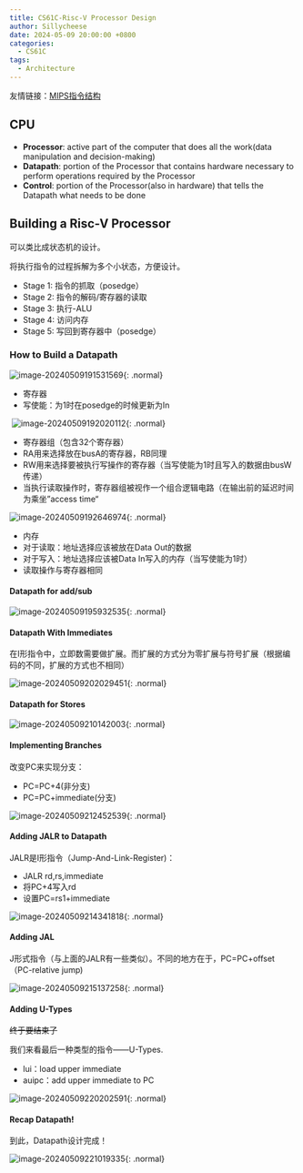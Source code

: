 ```yaml
---
title: CS61C-Risc-V Processor Design
author: Sillycheese
date: 2024-05-09 20:00:00 +0800
categories:
  - CS61C
tags:
  - Architecture
---
```


友情链接：[MIPS指令结构](https://cosmosning.github.io/2019/11/12/mips-zhi-ling-xi-tong-jian-yi-ru-men/)

## CPU

- **Processor**: active part of the computer that does all the work(data manipulation and decision-making)
- **Datapath**: portion of the Processor that contains hardware necessary to perform operations required by the Processor
- **Control**: portion of the Processor(also in hardware) that tells the Datapath what needs to be done

## Building a Risc-V Processor

可以类比成状态机的设计。

将执行指令的过程拆解为多个小状态，方便设计。

- Stage 1: 指令的抓取（posedge）
- Stage 2: 指令的解码/寄存器的读取
- Stage 3: 执行-ALU
- Stage 4: 访问内存
- Stage 5: 写回到寄存器中（posedge）

### How to Build a Datapath

![image-20240509191531569](/_posts/pic/image-20240509191531569.png){: .normal}

- 寄存器
- 写使能：为1时在posedge的时候更新为In

​                                                             ![image-20240509192020112](/_posts/pic/image-20240509192020112.png){: .normal}

- 寄存器组（包含32个寄存器）
- RA用来选择放在busA的寄存器，RB同理
- RW用来选择要被执行写操作的寄存器（当写使能为1时且写入的数据由busW传递）
- 当执行读取操作时，寄存器组被视作一个组合逻辑电路（在输出前的延迟时间为乘坐”access time“

![image-20240509192646974](/_posts/pic/image-20240509192646974.png){: .normal}

- 内存
- 对于读取：地址选择应该被放在Data Out的数据
- 对于写入：地址选择应该被Data In写入的内存（当写使能为1时）
- 读取操作与寄存器相同

#### Datapath for add/sub

![image-20240509195932535](/_posts/pic/image-20240509195932535.png){: .normal}

#### Datapath With Immediates

在I形指令中，立即数需要做扩展。而扩展的方式分为零扩展与符号扩展（根据编码的不同，扩展的方式也不相同）

![image-20240509202029451](/_posts/pic/image-20240509202029451.png){: .normal}

#### Datapath for Stores

![image-20240509210142003](/_posts/pic/image-20240509210142003.png){: .normal}

#### Implementing Branches

改变PC来实现分支：

 - PC=PC+4(非分支)
 - PC=PC+immediate(分支)

![image-20240509212452539](/_posts/pic/image-20240509212452539.png){: .normal}

#### Adding JALR to Datapath

JALR是I形指令（Jump-And-Link-Register)：

 - JALR rd,rs,immediate
 - 将PC+4写入rd
 - 设置PC=rs1+immediate

![image-20240509214341818](/_posts/pic/image-20240509214341818.png){: .normal}

#### Adding JAL

J形式指令（与上面的JALR有一些类似）。不同的地方在于，PC=PC+offset（PC-relative jump)

![image-20240509215137258](/_posts/pic/image-20240509215137258.png){: .normal}

#### Adding U-Types

~~终于要结束了~~

我们来看最后一种类型的指令——U-Types.

- lui：load upper immediate
- auipc：add upper immediate to PC

![image-20240509220202591](/_posts/pic/image-20240509220202591.png){: .normal}

#### Recap Datapath!

到此，Datapath设计完成！

![image-20240509221019335](/_posts/pic/image-20240509221019335.png){: .normal}

 